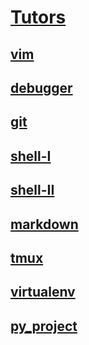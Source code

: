 # [Tutors](https://github.com/faleite/tutors)
## [**vim**](https://github.com/faleite/tutors/blob/main/src/vim.md)
## [**debugger**](https://github.com/faleite/tutors/blob/main/src/debugger.md)
## [**git**](https://github.com/faleite/tutors/blob/main/src/git.md)
## [**shell-I**](https://github.com/faleite/tutors/blob/main/src/shell_I.md)
## [**shell-II**](https://github.com/faleite/tutors/blob/main/src/shell_II.md)
## [**markdown**](https://github.com/faleite/tutors/blob/main/src/markdown.md)
## [**tmux**](https://github.com/faleite/tutors/blob/main/src/tmux.md)
## [**virtualenv**](https://github.com/faleite/tutors/blob/main/src/virtualenv.md)
## [**py_project**](https://github.com/faleite/tutors/blob/main/src/projeto.md)
